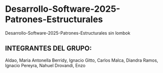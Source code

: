 # Desarrollo-Software-2025-Patrones-Estructurales
Desarrollo-Software-2025-Patrones-Estructurales sin lombok

## INTEGRANTES DEL GRUPO:
Aldao, Maria Antonella
Berridy, Ignacio
Gitto, Carlos
Malca, Diandra
Ramos, Ignacio
Pereyra, Nahuel
Drovandi, Enzo
